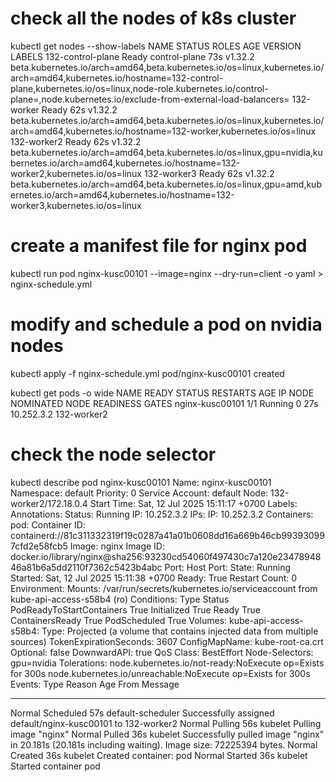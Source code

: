 # check all the nodes of k8s cluster
kubectl get nodes --show-labels
NAME                STATUS   ROLES           AGE   VERSION   LABELS
132-control-plane   Ready    control-plane   73s   v1.32.2   beta.kubernetes.io/arch=amd64,beta.kubernetes.io/os=linux,kubernetes.io/arch=amd64,kubernetes.io/hostname=132-control-plane,kubernetes.io/os=linux,node-role.kubernetes.io/control-plane=,node.kubernetes.io/exclude-from-external-load-balancers=
132-worker          Ready    <none>          62s   v1.32.2   beta.kubernetes.io/arch=amd64,beta.kubernetes.io/os=linux,kubernetes.io/arch=amd64,kubernetes.io/hostname=132-worker,kubernetes.io/os=linux
132-worker2         Ready    <none>          62s   v1.32.2   beta.kubernetes.io/arch=amd64,beta.kubernetes.io/os=linux,gpu=nvidia,kubernetes.io/arch=amd64,kubernetes.io/hostname=132-worker2,kubernetes.io/os=linux
132-worker3         Ready    <none>          62s   v1.32.2   beta.kubernetes.io/arch=amd64,beta.kubernetes.io/os=linux,gpu=amd,kubernetes.io/arch=amd64,kubernetes.io/hostname=132-worker3,kubernetes.io/os=linux

# create a manifest file for nginx pod
kubectl run pod nginx-kusc00101 --image=nginx --dry-run=client -o yaml > nginx-schedule.yml

# modify and schedule a pod on nvidia nodes  
kubectl apply -f nginx-schedule.yml 
pod/nginx-kusc00101 created

kubectl get pods -o wide
NAME              READY   STATUS    RESTARTS   AGE   IP           NODE          NOMINATED NODE   READINESS GATES
nginx-kusc00101   1/1     Running   0          27s   10.252.3.2   132-worker2   <none>           <none>

# check the node selector
kubectl describe pod nginx-kusc00101
Name:             nginx-kusc00101
Namespace:        default
Priority:         0
Service Account:  default
Node:             132-worker2/172.18.0.4
Start Time:       Sat, 12 Jul 2025 15:11:17 +0700
Labels:           <none>
Annotations:      <none>
Status:           Running
IP:               10.252.3.2
IPs:
  IP:  10.252.3.2
Containers:
  pod:
    Container ID:   containerd://81c311332319f19c0287a41a01b0608dd16a669b46cb993930997cfd2e58fcb5
    Image:          nginx
    Image ID:       docker.io/library/nginx@sha256:93230cd54060f497430c7a120e2347894846a81b6a5dd2110f7362c5423b4abc
    Port:           <none>
    Host Port:      <none>
    State:          Running
      Started:      Sat, 12 Jul 2025 15:11:38 +0700
    Ready:          True
    Restart Count:  0
    Environment:    <none>
    Mounts:
      /var/run/secrets/kubernetes.io/serviceaccount from kube-api-access-s58b4 (ro)
Conditions:
  Type                        Status
  PodReadyToStartContainers   True
  Initialized                 True
  Ready                       True
  ContainersReady             True
  PodScheduled                True
Volumes:
  kube-api-access-s58b4:
    Type:                    Projected (a volume that contains injected data from multiple sources)
    TokenExpirationSeconds:  3607
    ConfigMapName:           kube-root-ca.crt
    Optional:                false
    DownwardAPI:             true
QoS Class:                   BestEffort
Node-Selectors:              gpu=nvidia
Tolerations:                 node.kubernetes.io/not-ready:NoExecute op=Exists for 300s
                             node.kubernetes.io/unreachable:NoExecute op=Exists for 300s
Events:
  Type    Reason     Age   From               Message
  ----    ------     ----  ----               -------
  Normal  Scheduled  57s   default-scheduler  Successfully assigned default/nginx-kusc00101 to 132-worker2
  Normal  Pulling    56s   kubelet            Pulling image "nginx"
  Normal  Pulled     36s   kubelet            Successfully pulled image "nginx" in 20.181s (20.181s including waiting). Image size: 72225394 bytes.
  Normal  Created    36s   kubelet            Created container: pod
  Normal  Started    36s   kubelet            Started container pod